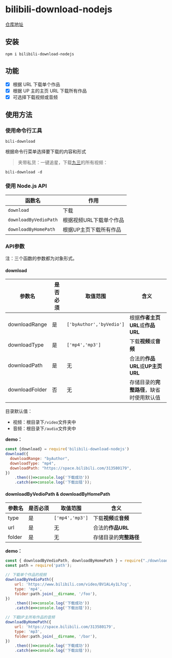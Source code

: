 # bilibili-download-nodejs

[仓库地址](https://github.com/Youky1/bilibili-download-nodejs)

## 安装

```shell
npm i bilibili-download-nodejs
```

## 功能

- [x] 根据 URL 下载单个作品
- [x] 根据 UP 主的主页 URL 下载所有作品
- [x] 可选择下载视频或音频

## 使用方法

### 使用命令行工具

```
bili-download
```

根据命令行菜单选择要下载的内容和形式

> 夹带私货：一键追星，下载[九三](https://space.bilibili.com/313580179)的所有视频：

```
bili-download -d
```

### 使用 Node.js API

| 函数名                | 作用                    |
| --------------------- | ----------------------- |
| `download`            | 下载                    |
| `downloadByVedioPath` | 根据视频URL下载单个作品 |
| `downloadByHomePath`  | 根据UP主页下载所有作品  |



###  API参数

注：三个函数的参数都为对象形式。

#### download

| 参数名         | 是否必须 | 取值范围                  | 含义                                         |
| -------------- | -------- | ------------------------- | -------------------------------------------- |
| downloadRange  | 是       | `['byAuthor','byVedio']` | 根据**作者主页URL**或**作品URL** |
| downloadType   | 是       | `['mp4','mp3']` | 下载**视频**或**音频** |
| downloadPath   | 是       | 无                        | 合法的**作品URL**或**UP主页URL**             |
| downloadFolder | 否       | 无                        | 存储目录的**完整路径**，缺省时使用默认值 |

目录默认值：

- 视频：根目录下`/video`文件夹中
- 音频：根目录下`/audio`文件夹中

**demo：**

```javascript
const {download} = require('bilibili-download-nodejs')
download({
  downloadRange: "byAuthor",
  downloadType: "mp4",
  downloadPath: "https://space.bilibili.com/313580179",
})
    .then(()=>console.log('下载成功'))
    .catch(e=>console.log('下载出错'));
```

#### downloadByVedioPath & downloadByHomePath

| 参数名 | 是否必须 | 取值范围      | 含义                       |
| ------ | -------- | ------------- | -------------------------- |
| type   | 是       |  `['mp4','mp3']` | 下载**视频**或**音频** |
| url    | 是       | 无            | 合法的**作品URL**          |
| folder | 是       | 无            | 存储目录的**完整路径** |

**demo：**

```javascript
const { downloadByVedioPath, downloadByHomePath } = require("./download.js");
const path = require('path');

// 下载单个作品的视频
downloadByVedioPath({
    url: 'https://www.bilibili.com/video/BV1AL4y1L7cg',
    type: 'mp4',
    folder:path.join(__dirname, '/foo'),
})
	.then(()=>console.log('下载成功'))
    .catch(e=>console.log('下载出错'));

// 下载UP主所有作品的音频
downloadByHomePath({
    url: 'https://space.bilibili.com/313580179',
    type: 'mp3',
    folder:path.join(__dirname, '/bar'),
})
	.then(()=>console.log('下载成功'))
    .catch(e=>console.log('下载出错'));
```

